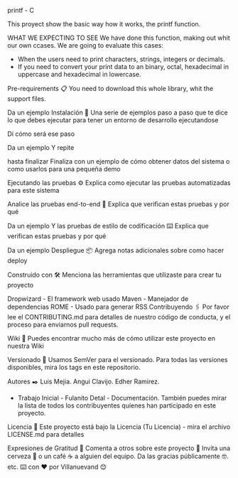 printf - C

This proyect show the basic way how it works, the printf function.

WHAT WE EXPECTING TO SEE
We have done this function, making out whit our own ccases. We are going to evaluate this cases:

- When the users need to print characters, strings, integers or decimals.
- If you need to convert your print data to an binary, octal, hexadecimal in uppercase and hexadecimal in lowercase.

Pre-requirements 📋
You need to download this whole library, whit the support files.

Da un ejemplo
Instalación 🔧
Una serie de ejemplos paso a paso que te dice lo que debes ejecutar para tener un entorno de desarrollo ejecutandose

Dí cómo será ese paso

Da un ejemplo
Y repite

hasta finalizar
Finaliza con un ejemplo de cómo obtener datos del sistema o como usarlos para una pequeña demo

Ejecutando las pruebas ⚙️
Explica como ejecutar las pruebas automatizadas para este sistema

Analice las pruebas end-to-end 🔩
Explica que verifican estas pruebas y por qué

Da un ejemplo
Y las pruebas de estilo de codificación ⌨️
Explica que verifican estas pruebas y por qué

Da un ejemplo
Despliegue 📦
Agrega notas adicionales sobre como hacer deploy

Construido con 🛠️
Menciona las herramientas que utilizaste para crear tu proyecto

Dropwizard - El framework web usado
Maven - Manejador de dependencias
ROME - Usado para generar RSS
Contribuyendo 🖇️
Por favor lee el CONTRIBUTING.md para detalles de nuestro código de conducta, y el proceso para enviarnos pull requests.

Wiki 📖
Puedes encontrar mucho más de cómo utilizar este proyecto en nuestra Wiki

Versionado 📌
Usamos SemVer para el versionado. Para todas las versiones disponibles, mira los tags en este repositorio.

Autores ✒️
Luis Mejia.
Angui Clavijo.
Edher Ramirez.

- Trabajo Inicial - Fulanito Detal - Documentación.
También puedes mirar la lista de todos los contribuyentes quíenes han participado en este proyecto.

Licencia 📄
Este proyecto está bajo la Licencia (Tu Licencia) - mira el archivo LICENSE.md para detalles

Expresiones de Gratitud 🎁
Comenta a otros sobre este proyecto 📢
Invita una cerveza 🍺 o un café ☕ a alguien del equipo.
Da las gracias públicamente 🤓.
etc.
⌨️ con ❤️ por Villanuevand 😊
